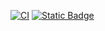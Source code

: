 [![CI](https://github.com/real-LiHua/bk/actions/workflows/check.yml/badge.svg)](https://ssm-fx.github.io/bk/) 
[![Static Badge](https://img.shields.io/badge/Status-0721)](https://github.com/real-LiHua/bk/blob/main/status.csv)
